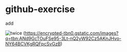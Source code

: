 # github-exercise

add

![twice](http://s.nx.com/s2/game/Tera/site/gallery/wallpaper/wallpaper_1024/bg_wallpaper25.jpg)
(https://encrypted-tbn0.gstatic.com/images?q=tbn:ANd9GcTOuFSe95-3Lt-nQ2yW92Cz5AKnJHvo-NY64BCVKgRQFpcSvGzB)





